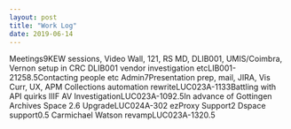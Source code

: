 ```yaml
---
layout: post
title: "Work Log"
date: 2019-06-14
---
```

<tr><td>Meetings</td><td></td><td>9</td><td>KEW sessions, Video Wall, 121, RS MD, DLIB001, UMIS/Coimbra, Vernon setup in CRC</td></tr>
<tr><td>DLIB001 vendor investigation etc</td><td>LIB001-2125</td><td>8.5</td><td>Contacting people etc</td></tr>
<tr><td>Admin</td><td></td><td>7</td><td>Presentation prep, mail, JIRA, Vis Curr, UX, APM</td></tr>
<tr><td>Collections automation rewrite</td><td>LUC023A-113</td><td>3</td><td>Battling with API quirks</td></tr>
<tr><td>IIIF AV Investigation</td><td>LUC023A-109</td><td>2.5</td><td>In advance of Gottingen</td></tr>
<tr><td>Archives Space 2.6 Upgrade</td><td>LUC024A-30</td><td>2</td><td></td></tr>
<tr><td>ezProxy Support</td><td></td><td>2</td><td></td></tr>
<tr><td>Dspace support</td><td></td><td>0.5</td><td></td></tr>
<tr><td>Carmichael Watson revamp</td><td>LUC023A-132</td><td>0.5</td><td></td></tr>
